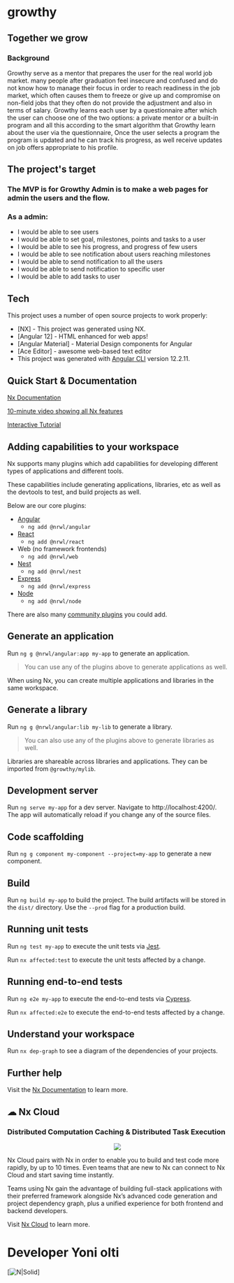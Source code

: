 # growthy

## Together we grow

### Background

Growthy serve as a mentor that prepares the user for the real world job market.
many people after graduation feel insecure and confused and do not know how to manage their focus in order to reach readiness in the job market, which often causes them to freeze or give up and compromise on non-field jobs that they often do not provide the adjustment and also in terms of salary.
Growthy learns each user by a questionnaire after which the user can choose one of the two options: a private mentor or a built-in program and all this according to the smart algorithm that Growthy learn about the user via the questionnaire,
Once the user selects a program the program is updated and he can track his progress, as well receive updates on job offers appropriate to his profile.

## The project's target

### The MVP is for Growthy Admin is to make a web pages for admin the users and the flow.

### As a admin:

- I would be able to see users
- I would be able to set goal, milestones, points and tasks to a user
- I would be able to see his progress, and progress of few users
- I would be able to see notification about users reaching milestones
- I would be able to send notification to all the users
- I would be able to send notification to specific user
- I would be able to add tasks to user

## Tech

This project uses a number of open source projects to work properly:

- [NX] - This project was generated using NX.
- [Angular 12] - HTML enhanced for web apps!
- [Angular Material] - Material Design components for Angular
- [Ace Editor] - awesome web-based text editor
- This project was generated with [Angular CLI](https://github.com/angular/angular-cli) version 12.2.11.

## Quick Start & Documentation

[Nx Documentation](https://nx.dev/angular)

[10-minute video showing all Nx features](https://nx.dev/getting-started/intro)

[Interactive Tutorial](https://nx.dev/tutorial/01-create-application)

## Adding capabilities to your workspace

Nx supports many plugins which add capabilities for developing different types of applications and different tools.

These capabilities include generating applications, libraries, etc as well as the devtools to test, and build projects as well.

Below are our core plugins:

- [Angular](https://angular.io)
  - `ng add @nrwl/angular`
- [React](https://reactjs.org)
  - `ng add @nrwl/react`
- Web (no framework frontends)
  - `ng add @nrwl/web`
- [Nest](https://nestjs.com)
  - `ng add @nrwl/nest`
- [Express](https://expressjs.com)
  - `ng add @nrwl/express`
- [Node](https://nodejs.org)
  - `ng add @nrwl/node`

There are also many [community plugins](https://nx.dev/community) you could add.

## Generate an application

Run `ng g @nrwl/angular:app my-app` to generate an application.

> You can use any of the plugins above to generate applications as well.

When using Nx, you can create multiple applications and libraries in the same workspace.

## Generate a library

Run `ng g @nrwl/angular:lib my-lib` to generate a library.

> You can also use any of the plugins above to generate libraries as well.

Libraries are shareable across libraries and applications. They can be imported from `@growthy/mylib`.

## Development server

Run `ng serve my-app` for a dev server. Navigate to http://localhost:4200/. The app will automatically reload if you change any of the source files.

## Code scaffolding

Run `ng g component my-component --project=my-app` to generate a new component.

## Build

Run `ng build my-app` to build the project. The build artifacts will be stored in the `dist/` directory. Use the `--prod` flag for a production build.

## Running unit tests

Run `ng test my-app` to execute the unit tests via [Jest](https://jestjs.io).

Run `nx affected:test` to execute the unit tests affected by a change.

## Running end-to-end tests

Run `ng e2e my-app` to execute the end-to-end tests via [Cypress](https://www.cypress.io).

Run `nx affected:e2e` to execute the end-to-end tests affected by a change.

## Understand your workspace

Run `nx dep-graph` to see a diagram of the dependencies of your projects.

## Further help

Visit the [Nx Documentation](https://nx.dev/angular) to learn more.

## ☁ Nx Cloud

### Distributed Computation Caching & Distributed Task Execution

<p style="text-align: center;"><img src="https://raw.githubusercontent.com/nrwl/nx/master/images/nx-cloud-card.png"></p>

Nx Cloud pairs with Nx in order to enable you to build and test code more rapidly, by up to 10 times. Even teams that are new to Nx can connect to Nx Cloud and start saving time instantly.

Teams using Nx gain the advantage of building full-stack applications with their preferred framework alongside Nx’s advanced code generation and project dependency graph, plus a unified experience for both frontend and backend developers.

Visit [Nx Cloud](https://nx.app/) to learn more.

# Developer Yoni olti

[![N|Solid](https://thumbnailer.mixcloud.com/unsafe/160x160/profile/a/e/7/8/fe97-9ba5-4e37-942f-d0b88b1bcf90)]
